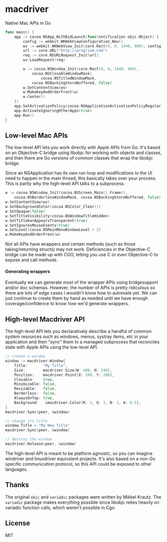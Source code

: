 # macdriver
Native Mac APIs in Go

```go
func main() {
	app := cocoa.NSApp_WithDidLaunch(func(notification objc.Object) {
		config := webkit.WKWebViewConfiguration_New()
		wv := webkit.WKWebView_Init(core.Rect(0, 0, 1440, 900), config)
		url := core.URL("http://progrium.com")
		req := core.NSURLRequest_Init(url)
		wv.LoadRequest(req)

		w := cocoa.NSWindow_Init(core.Rect(0, 0, 1440, 900),
			cocoa.NSClosableWindowMask|
				cocoa.NSTitledWindowMask,
			cocoa.NSBackingStoreBuffered, false)
		w.SetContentView(wv)
		w.MakeKeyAndOrderFront(w)
		w.Center()
	})
	app.SetActivationPolicy(cocoa.NSApplicationActivationPolicyRegular)
	app.ActivateIgnoringOtherApps(true)
	app.Run()
}
```

## Low-level Mac APIs

The low-level API lets you work directly with Apple APIs from Go. It's based on an Objective-C bridge using libobjc
for working with objects and classes, and then there are Go versions of common classes that wrap the libobjc bridge.

Since an NSApplication has its own run loop and modifications to the UI need to happen in the main thread, this basically
takes over your process. This is partly why the high-level API talks to a subprocess.

```go
w := cocoa.NSWindow_Init(cocoa.NSScreen_Main().Frame(),
    cocoa.NSBorderlessWindowMask, cocoa.NSBackingStoreBuffered, false)
w.SetContentView(wv)
w.SetBackgroundColor(cocoa.NSColor_Clear())
w.SetOpaque(false)
w.SetTitleVisibility(cocoa.NSWindowTitleHidden)
w.SetTitlebarAppearsTransparent(true)
w.SetIgnoresMouseEvents(true)
w.SetLevel(cocoa.NSMainMenuWindowLevel + 2)
w.MakeKeyAndOrderFront(w)
```

Not all APIs have wrappers and certain methods (such as those taking/returning structs) may not work. Deficiencies in the 
Objective-C bridge can be made up with CGO, letting you use C or even Objective-C to expose and call methods.

#### Generating wrappers

Eventually we can generate most of the wrapper APIs using bridgesupport and/or doc schemas. However, the number of APIs
is pretty ridiculous so there are lots of edge cases I wouldn't know how to automate yet. We can just continue to create them by hand
as needed until we have enough coverage/confidence to know how we'd generate wrappers.

## High-level Macdriver API

The high-level API lets you declaratively describe a handful of common system resources such as windows, menus, systray items,
etc in your application and then "sync" them to a managed subprocess that reconciles state with Apple APIs using the
low-level API.

```go
// create a window
window := macdriver.Window{
	Title:       "My Title",
	Size:        macdriver.Size{W: 480, H: 240},
	Position:    macdriver.Point{X: 200, Y: 200},
	Closable:    true,
	Minimizable: false,
	Resizable:   false,
    Borderless:  false,
    AlwaysOnTop: true,
	Background:   &macdriver.Color{R: 1, G: 1, B: 1, A: 0.5},
}
macdriver.Sync(peer, &window)

// change its title
window.Title = "My New Title"
macdriver.Sync(peer, &window)

// destroy the window
macdriver.Release(peer, &window)
```

The high-level API is meant to be platform agnostic, so you can imagine windriver and linuxdriver equivalent projects. It's also
based on a non-Go specific communication protocol, so this API could be exposed to other languages.

## Thanks

The original `objc` and `variadic` packages were written by Mikkel Krautz. The `variadic` package makes everything possible since
libobjc relies heavily on variadic function calls, which weren't possible in Cgo. 

## License

MIT